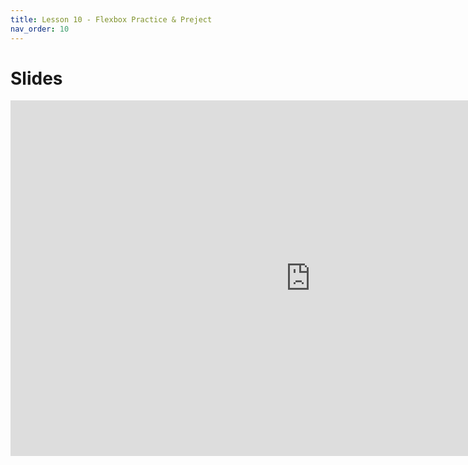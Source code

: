 ```yaml
---
title: Lesson 10 - Flexbox Practice & Preject
nav_order: 10
---
```


# Slides

<iframe src="https://docs.google.com/presentation/d/e/2PACX-1vQHQCfa0o7uuI7wy3jQ4dvwnDcg5YW11PGVDJ62nvPvM3AAysEH1fYjQRvOhM_7gRoBnEskmmkOq0y1/embed" frameborder="0" width="960" height="569" allowfullscreen="true" mozallowfullscreen="true" webkitallowfullscreen="true"></iframe>
